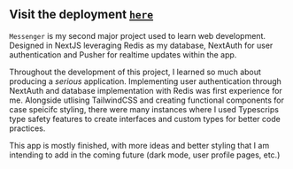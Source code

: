 ## Visit the deployment [`here`](https://messenger-pi-ten.vercel.app/login)

`Messenger` is my second major project used to learn web development. Designed in NextJS leveraging Redis as my database, NextAuth for user authentication
and Pusher for realtime updates within the app.

Throughout the development of this project, I learned so much about producing a *serious* application. 
Implementing user authentication through NextAuth and database implementation with Redis was first experience for me.
Alongside utlising TailwindCSS and creating functional components for case speicifc styling, there were many instances where I used Typescrips type safety features
to create interfaces and custom types for better code practices.

This app is mostly finished, with more ideas and better styling that I am intending to add in the coming future (dark mode, user profile pages, etc.)

